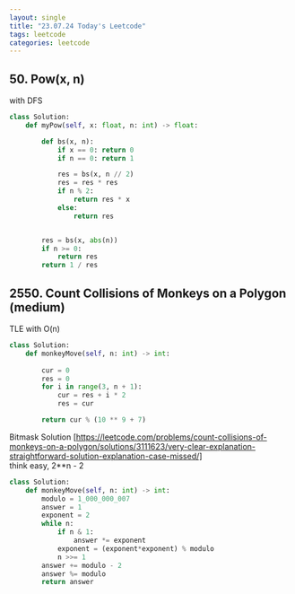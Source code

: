 ```yaml
---
layout: single
title: "23.07.24 Today's Leetcode"
tags: leetcode
categories: leetcode
---
```


## 50. Pow(x, n)

with DFS

```python
class Solution:
    def myPow(self, x: float, n: int) -> float:

        def bs(x, n):
            if x == 0: return 0
            if n == 0: return 1

            res = bs(x, n // 2)
            res = res * res
            if n % 2:
                return res * x
            else: 
                return res


        res = bs(x, abs(n)) 
        if n >= 0: 
            return res
        return 1 / res
```

## 2550. Count Collisions of Monkeys on a Polygon (medium)

TLE with O(n)

```python
class Solution:
    def monkeyMove(self, n: int) -> int:
        
        cur = 0
        res = 0
        for i in range(3, n + 1):
            cur = res + i * 2
            res = cur

        return cur % (10 ** 9 + 7)

```

Bitmask Solution [https://leetcode.com/problems/count-collisions-of-monkeys-on-a-polygon/solutions/3111623/very-clear-explanation-straightforward-solution-explanation-case-missed/]  
think easy, 2**n - 2

```python
class Solution:
    def monkeyMove(self, n: int) -> int:
        modulo = 1_000_000_007
        answer = 1
        exponent = 2
        while n:
            if n & 1:
                answer *= exponent                
            exponent = (exponent*exponent) % modulo
            n >>= 1
        answer += modulo - 2
        answer %= modulo      
        return answer
```
